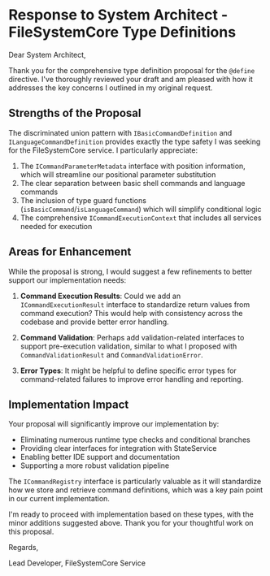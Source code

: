 # Response to System Architect - FileSystemCore Type Definitions

Dear System Architect,

Thank you for the comprehensive type definition proposal for the `@define` directive. I've thoroughly reviewed your draft and am pleased with how it addresses the key concerns I outlined in my original request.

## Strengths of the Proposal

The discriminated union pattern with `IBasicCommandDefinition` and `ILanguageCommandDefinition` provides exactly the type safety I was seeking for the FileSystemCore service. I particularly appreciate:

1. The `ICommandParameterMetadata` interface with position information, which will streamline our positional parameter substitution
2. The clear separation between basic shell commands and language commands
3. The inclusion of type guard functions (`isBasicCommand`/`isLanguageCommand`) which will simplify conditional logic
4. The comprehensive `ICommandExecutionContext` that includes all services needed for execution

## Areas for Enhancement

While the proposal is strong, I would suggest a few refinements to better support our implementation needs:

1. **Command Execution Results**: Could we add an `ICommandExecutionResult` interface to standardize return values from command execution? This would help with consistency across the codebase and provide better error handling.

2. **Command Validation**: Perhaps add validation-related interfaces to support pre-execution validation, similar to what I proposed with `CommandValidationResult` and `CommandValidationError`.

3. **Error Types**: It might be helpful to define specific error types for command-related failures to improve error handling and reporting.

## Implementation Impact

Your proposal will significantly improve our implementation by:
- Eliminating numerous runtime type checks and conditional branches
- Providing clear interfaces for integration with StateService
- Enabling better IDE support and documentation
- Supporting a more robust validation pipeline

The `ICommandRegistry` interface is particularly valuable as it will standardize how we store and retrieve command definitions, which was a key pain point in our current implementation.

I'm ready to proceed with implementation based on these types, with the minor additions suggested above. Thank you for your thoughtful work on this proposal.

Regards,

Lead Developer, FileSystemCore Service